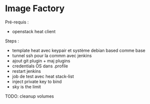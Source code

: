 # Image Factory

Pré-requis :

* openstack heat client

Steps :

* template heat avec keypair et système debian based comme base
* tunnel ssh pour la commm avec jenkins
* ajout git plugin + maj plugins
* credentials OS dans .profile
* restart jenkins
* job de test avec heat stack-list
* inject private key to bind
* sky is the limit

TODO:
cleanup volumes